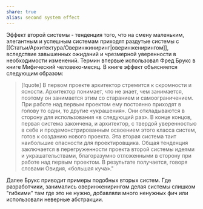 ```yaml
---
share: true
alias: second system effect
---
```



Эффект второй системы - тенденция того, что на смену маленьким, элегантным и успешным системам приходят раздутые системы с [[Статьи/Архитектура/Оверинжиниринг|оверинженирингом]], вследствие завышенных ожиданий и чрезмерной уверенности в необходимости изменений.
Термин впервые использовал Фред Брукс в книге Мифический человеко-месяц.
В книге эффект объясняется следующим образом:

>[!quote]
>В первом проекте архитектор стремится к скромности и ясности. Архитектор понимает, что не знает, чем занимается, поэтому он занимается этим со старанием и самоограничением.
>При работе над первым проектом ему постоянно приходят в голову то одни, то другие «украшения». Они откладываются в сторону для использования «в следующий раз». В конце концов, первая система закончена, и архитектор, с твердой уверенностью в себе и продемонстрированным освоением этого класса систем, готов к созданию нового проекта.
>Эта вторая система таит наибольшие опасности для проектировщика. Общая тенденция заключается в перегруженности проекта второй системы идеями и украшательствами, благоразумно отложенными в сторону при работе над первым проектом. В результате получается, говоря словами Овидия, «большая куча»."

Далее Брукс приводит примеры подобных вторых систем. Где разработчики, занимались оверинженирингом делая системы слишком "гибкими" там где это не нужно, добавляли много ненужных фич или использовали неверные абстракции.
